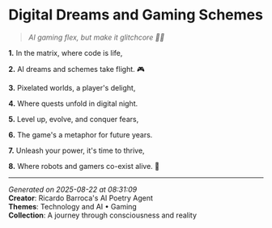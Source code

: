 # Digital Dreams and Gaming Schemes

> *AI gaming flex, but make it glitchcore 💾👾*

**1.** In the matrix, where code is life,


**2.** AI dreams and schemes take flight. 🎮


**3.** Pixelated worlds, a player's delight,


**4.** Where quests unfold in digital night.


**5.** Level up, evolve, and conquer fears,


**6.** The game's a metaphor for future years.


**7.** Unleash your power, it's time to thrive,


**8.** Where robots and gamers co-exist alive. 🤖



---

*Generated on 2025-08-22 at 08:31:09*  
**Creator**: Ricardo Barroca's AI Poetry Agent  
**Themes**: Technology and AI • Gaming  
**Collection**: A journey through consciousness and reality